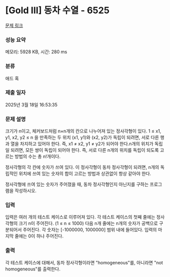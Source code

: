 # [Gold III] 동차 수열 - 6525 

[문제 링크](https://www.acmicpc.net/problem/6525) 

### 성능 요약

메모리: 5928 KB, 시간: 280 ms

### 분류

애드 혹

### 제출 일자

2025년 3월 18일 16:53:35

### 문제 설명

<p>크기가 n이고, 체커보드처럼 n×n개의 칸으로 나누어져 있는 정사각형이 있다. 1 ≤ x1, y1, x2, y2 ≤ n 을 만족하는 두 위치 (x1, y1)와 (x2, y2)가 독립이 되려면, 서로 다른 행과 열을 차지하고 있어야 한다. 즉, x1 ≠ x2, y1 ≠ y2가 되어야 한다.n개의 위치가 독립일 되려면, 모든 쌍이 독립이 되어야 한다. 즉, 서로 다른 n개의 위치를 독립이 되도록 고르는 방법의 수는 총 n!개이다.</p>

<p>정사각형의 각 칸에 숫자가 쓰여 있다. 이 정사각형이 동차 정사각형이 되려면, n개의 독립적인 위치에 쓰여 있는 숫자의 합이 고르는 방법과 상관없이 항상 같아야 한다.</p>

<p>정사각형에 쓰여 있는 숫자가 주어졌을 때, 동차 정사각형인지 아닌지를 구하는 프로그램을 작성하시오.</p>

### 입력 

 <p>입력은 여러 개의 테스트 케이스로 이루어져 있다. 각 테스트 케이스의 첫째 줄에는 정사각형의 크기 n이 주어진다. (1 ≤ n ≤ 1000) 다음 n개 줄에는 n개의 숫자가 공백으로 구분되어서 주어진다. 각 숫자는 [-1000000, 1000000] 범위 내에 들어있다. 입력의 마지막 줄에는 0이 하나 주어진다.</p>

### 출력 

 <p>각 테스트 케이스에 대해서, 동차 정사각형이라면 "homogeneous"를, 아니라면 "not homogeneous"를 출력한다.</p>

